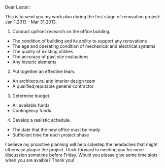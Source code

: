 Dear Lester:

This is to send you my work plan during the first stage of renovation project: Jan 1,2013 - Mar 31,2013.

1. Conduct upfront research on the office building.
- The condition of building and its ability to support any renovations
- The age and operating condition of mechanical and electrical systems
- The quality of existing utilities
- The accuracy of past site evaluations 
- Any historic elements

2. Put together an effective team.
- An architectural and interior design team
- A qualified,reputable general contractor

3. Determine budget.
- All available funds
- Contingency funds

4. Develop a realistic schedule.
- The date that the new office must be ready
- Sufficient time for each project phase

I believe my proactive planning will help sidestep the headaches that might otherwise plague the project.
I look forward to meeting you for more discussion sometime before Friday.
Would you please give some time slots when you are avaible? Thank you!

